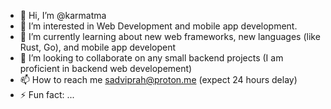 - 👋 Hi, I’m @karmatma
- 👀 I’m interested in Web Development and mobile app development.
- 🌱 I’m currently learning about new web frameworks, new languages (like Rust, Go), and mobile app developent
- 💞️ I’m looking to collaborate on any small backend projects (I am proficient in backend web developement)
- 📫 How to reach me sadviprah@proton.me (expect 24 hours delay)
- ⚡ Fun fact: ...

<!---
sadviprah/sadviprah is a ✨ special ✨ repository because its `README.md` (this file) appears on your GitHub profile.
You can click the Preview link to take a look at your changes.
--->
